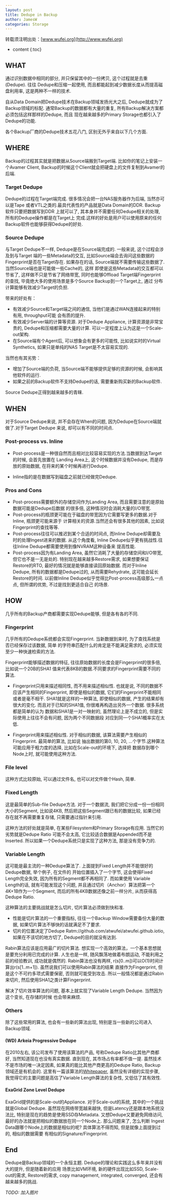 ```yaml
---
layout: post
title: Dedupe in Backup
author: JamesW
categories: Storage
---
```


转载须注明出处：[www.wufei.org](http://www.wufei.org)

* content 
{:toc}

## WHAT
通过识别数据中相同的部分, 并只保留其中的一份拷贝, 这个过程就是去重(Dedupe). 往往
Dedupe和压缩一起使用, 而且都能起到减少数据长度从而提高磁盘利用率, 这是两种不一样的技术.

自从Data Domain把Dedupe技术在Backup领域发扬光大之后, Dedupe就成为了Backup领域的标配.
通常Backup的数据都有大量的重复, 所有Backup解决方案都必须包括这样那样的Dedupe, 而且
现在越来越多的Primary Storage也都引入了Dedupe的功能.

各个Backup厂商的Dedupe技术五花八门, 区别无外乎来自以下几个方面.

## WHERE
Backup的过程其实就是把数据从Source端搬到Target端. 比如你的笔记上安装一个Avamer Client, 
Backup的时候这个Client就会把硬盘上的文件复制到Avamer的后端.

### Target Dedupe

Dedupe的过程在Target端完成. 很多情况会把一台NAS服务器作为后端, 当然亦可以是Tape
或者VTL之类的.最具代表性的产品就是Data Domain的DDR. Backup软件只要把数据写到DDR
上就可以了, 其本身并不需要任何Dedupe相关的处理, 所有的Dedupe操作都是在Target上
完成.这样的好处是用户可以使用原来的任何Backup软件也能够获得Dedupe的好处.
		
### Source Dedupe

与Target Dedupe不一样, Dedupe是在Source端完成的. 一般来说, 这个过程会涉及到与Target
端的一些Metadata的交互, 比如Source端会去询问这些数据的Fingerprint是否在Target存在.
如果存在的话, Source端就不需要传输这些数据了. 当然Source端也是可能做一些Cache的, 这样
即使是这些Metadata的交互都可以节省了, 这样做不只是节省了网络带宽, 同时也能够Offload
Target端Fingerprint的查找, 毕竟绝大多的使用场景是多个Source Backup到一个Target上, 通过
分布计算能够有效减少Target的负担.

带来的好处有：

* 有效减少Source和Target端之间的通信, 当他们是通过WAN连接起来的特别有用, throughput可能
  会有质的提升.
* 有效减少Server端的计算等资源. 对于Dedupe Appliance, 计算资源是非常宝贵的, 
  Dedupe和压缩都需要大量的计算. 可以一定程度上认为这是一个Scale-out架构.
* 在Source端有个Agent后, 可以想象会有更多的可能性, 比如说实时的Virtual Synthetics, 
  如果只是单纯的NAS Target是不太容易实现的.

当然也有其劣势：

* 增加了Source端的负荷, 当Source端不能够提供足够的资源的时候, 会影响其他软件的运行.
* 如果之前的Backup软件不支持Dedupe的话, 需要重新购买新的Backup软件.

Source Dedupe正得到越来越多的青睐.

## WHEN

对于Source Dedupe来说, 并不会存在When的问题, 因为Dedupe在Source端就做了.对于Target Dedupe
来说, 却可以有不同的时间点.

### Post-process vs. Inline

* Post-process是一种很自然而且相对比较容易实现的方法.当数据到达Target的时候, 会首先放置在
  Landing Area上, 这个时候数据并没有Dedupe, 而是存放的原始数据, 在将来的某个时候再进行Dedupe.

* Inline指的是在数据写到磁盘之前就已经做完Dedupe.

### Pros and Cons

* Post-process需要额外的存储空间作为Landing Area, 而且需要注意的是原始数据可能是Dedupe后数据
  的很多倍, 这种情况时会消耗大量的I/O带宽.
* Post-process的瓶颈更可能在于磁盘的带宽因为它需要写更多的数据.对于Inline, 瓶颈更可能来源于
  计算相关的资源.当然还会有很多其他的因素, 比如说Fingerprint的查找等等.
* Post-process往往可以推迟到某个合适的时间点, 而Inline Dedupe却需要及时的处理Ingest进来的数据.
  从这个角度看, Inline Dedupe似乎更有挑战性.往往Inline Dedupe都需要使用到像NVRAM这种设备来
  提高性能.
* Post-process因为有Landing Area, 虽然它消耗了大量的存储空间和I/O带宽, 但它也不是一无是处的.
  特别现在越来越多Restore需求, 如果想要保证Restore的RTO, 最好的情况就是能够直接读回原始数据.
  而对于Inline Dedupe, 所有的数据都是Dedupe过的, 从而需要Rehydrate, 这可能会延长Restore的时间.
  以前做Inline Dedupe似乎觉得比Post-process高级那么一点点, 但所谓的优势, 不过是找到更适合自己
  的场景.

## HOW

几乎所有的Backup产商都需要实现Dedupe能够, 但是各有各的不同.

### Fingerprint

几乎所有的Dedupe系统都会实现Fingerprint. 当新数据到来时, 为了查找系统是否已经保存过该数据, 简单
的字符串匹配什么的肯定是不能满足需求的, 必须实现至少一种快速检索的方法.

Fingerprint能够描述数据的特征, 往往原始数据的长度会是Fingerprint的很多倍, 比如说一个20B的SHA1
值来代表8KB的数据.不同要求的Fingerprint需要不同的算法.

* Fingerprint只用来描述相同性, 而不用来描述相似性. 也就是说, 不同的数据不应该产生相同的Fingerprint, 
  即使是相似的数据, 它们的Fingerprint不能相同或者是毫不相干. SHA1就是这样的一种算法, 即使相似的数据, 
  产生的结果却有很大的变化. 而且对于已知的SHA1值, 你很难再构造出另外一个数据. 很多系统都是简单的认为
  数据和SHA1是一对一映射的, 虽然理论上是不成立的, 但是实际使用上往往不会有问题, 因为两个不同数据段
  对应到同一个SHA1概率实在太低.

* Fingerprint用来描述相似性. 对于相似的数据, 该算法需要产生相似的Fingerprint. 最简单的算法, 比如说
  抽出数据的第0, 10, 20, ...个字节.这种算法可能应用于粗力度的选择, 比如在Scale-out的环境下, 选择把
  数据存到哪个Node上时, 就可能使用这种方法.

### File level

这种方式比较原始, 可以通过文件名, 也可以对文件做个Hash, 简单.


### Fixed Length

这是最简单的Sub-file Dedupe方法. 对于一个数据流, 我们把它分成一份一份相同大小的Segment, 比如说4KB, 
然后把这些Segment跟已有的数据比较, 如果已经存在就不再需要重复存储, 只需要通过指针来引用.

这种方法的好处就是简单, 在某些Filesystem和Primary Storage有应用. 当然它的劣势就是Dedupe Ratio
可能不会太高, 它比较适合数据是Appended而不是Inserted. 所以如果一个Dedupe系统只是实现了这种方法,
那是没有竞争力的.

### Variable Length

这可能是最主流的一种Dedupe算法了. 上面提到Fixed Length并不能很好的Dedupe数据, 举个例子, 在文件的
开始位置插入了一个字节, 这会使得Fixed Length完全失效, 因为所有的Segment都不再相同了. 而如果使用
Variable Length的话, 就有可能发现这个问题, 并且通过切片（Anchor）算法把第一个4K+1B作为一个Segment, 
而后的所有4KB数据还像之前一样分片, 从而获得高Dedupe Ratio.

这种算法的主要挑战就是怎么切片, 切片算法必须做到快和准.

* 性能是切片算法的一个重要指标, 往往一个Backup Window需要备份大量的数据, 如果切片算法不够快的话就满足不了要求.
* 切片的位置决定了Dedupe Ratm://github.com/atwufei/atwufei.github.iotio, 如果在不该切的地方切了, Dedupe的目的就没有达到.

Rabin算法应该是应用最广的切片算法. 想实现一个高效的算法，一个基本思想就是要充分利用已完成的计算.
人生也是一样, 随风飘荡地做着布朗运动, 不能利用之前的经验教训, 成功就是偶然的.
Rabin算法也没有两样, r(s[0..m])可以O(1)时间计算出r(s[1..m+1]). 虽然说我们可以使用Rabin算法的结果
直接作为Fingerprint, 但是这个不可约多项式需要保密, 否则就可能受到攻击. 所以一般情况都是通过Rabin
来切片, 然后使用SHA1之类计算Fingerprint.

解决了切片效率算法的问题, 基本上就实现了Variable Length Dedupe. 当然因为这个变长, 在存储的时候
也会带来麻烦.

### Others

除了这些常用的算法, 也会有一些新的算法出现, 特别是当一些新的公司进入Backup领域.

#### (WD) Arkeia Progressive Dedupe

在2010左右, 该公司发布了使用该算法的产品, 号称Dedupe Ratio比其他产商都好, 当然知道现在也没有真实数据.
直到现在, 其市场占有率都不值一提. 虽然技术不是市场的唯一决定因素, 如果真的能比其他产商更高的Dedupe Ratio,
Backup领域还是有机会的. 这里有一篇该算法的[Whitepaper](http://s.nsit.com/fr01/fr/content/shop/arkeia/arkeia-whitepaper-dedupe-technology-2011.pdf),
虽然没有详细的实现步骤, 我觉得它的主要问题是高估了Variable Length算法的复杂性, 又低估了其有效性.

#### ExaGrid Zone Level Dedupe

ExaGrid提供的是Scale-out的Appliance. 对于Scale-out的系统, 其中的一个挑战就是Global Dedupe.
虽然现在网络带宽越来越快, 但是Latency还是跟本地系统没法比, 特别是现在的趋势是使用SSD存Metadata.
又想Dedupe又要避免网络访问, 最好的办法就是把相似的数据放在同一个Node上. 那么问题来了, 怎么判断
Ingest Data跟哪个Node上的数据是相似的呢? 具体算法不得而知, 但是就像上面提到过的, 相似的数据需要
有相似的Signature/Fingerprint.

## End

Dedupe是Backup领域的一个永恒主题. Dedupe的理论和实践这么多年来幷没有大的提升, 但是随着新的应用
场景比如VM环境, 新的硬件出现比如SSD, Scale-out的需求, Restore的需求, copy management, integrated,
converged, 还会有越来越多的挑战.

_TODO: 加入图片_
